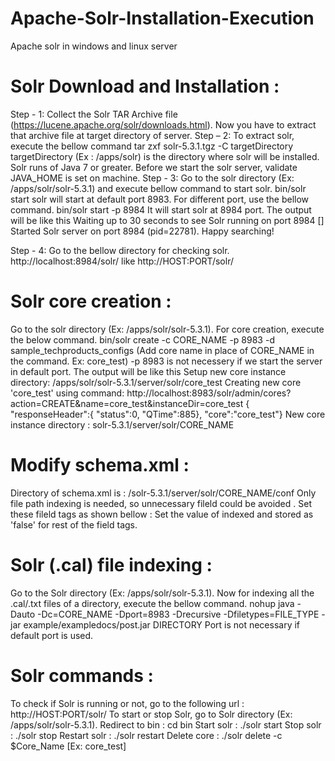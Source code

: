 # Apache-Solr-Installation-Execution
Apache solr in windows and linux server

# Solr Download and Installation :
Step - 1: Collect the Solr TAR Archive file (https://lucene.apache.org/solr/downloads.html). Now you have to extract that archive file at target directory of server.
Step – 2: To extract solr, execute the bellow command 
       tar zxf solr-5.3.1.tgz -C targetDirectory
targetDirectory (Ex : /apps/solr)  is the directory where solr will be installed. Solr runs of Java 7 or          greater. Before we start the solr server, validate JAVA_HOME is set on machine.
Step - 3: Go to the solr directory (Ex: /apps/solr/solr-5.3.1) and execute bellow command to start solr.
       bin/solr start
solr will start at default port 8983. For different port, use the bellow command.
       bin/solr start -p 8984
It will start solr at 8984 port. The output will be like this
        Waiting up to 30 seconds to see Solr running on port 8984 [\]
       Started Solr server on port 8984 (pid=22781). Happy searching!

Step - 4: Go to the bellow directory for checking solr.
      http://localhost:8984/solr/ like http://HOST:PORT/solr/
      
# Solr core creation : 
Go to the solr directory (Ex: /apps/solr/solr-5.3.1).
For core creation, execute the below command.
bin/solr create -c CORE_NAME -p 8983 -d sample_techproducts_configs
(Add core name in place of CORE_NAME in the command. Ex: core_test)
 -p 8983 is not necessery if we start the server in default port.
The output will be like this
Setup new core instance directory:
/apps/solr/solr-5.3.1/server/solr/core_test
Creating new core 'core_test' using command:
http://localhost:8983/solr/admin/cores?action=CREATE&name=core_test&instanceDir=core_test
{
  "responseHeader":{
    "status":0,
    "QTime":885},
  "core":"core_test"}
New core instance directory : solr-5.3.1/server/solr/CORE_NAME

# Modify schema.xml :
Directory of schema.xml is : /solr-5.3.1/server/solr/CORE_NAME/conf
Only file path indexing is needed, so unnecessary fileld could be avoided . Set these fileld tags as shown bellow :
 <field name="_version_" type="long" indexed="true" stored="true"/>
<field name="_root_" type="string" indexed="true" stored="false"/>
<field name="id" type="string" indexed="true" stored="true" required="true" multiValued="false" />
<field name="store" type="location" indexed="true" stored="true"/>
<field name="url" type="text_general" indexed="false" stored="false"/>
<field name="links" type="string" indexed="true" stored="true" multiValued="true"/>
 <field name="_src_" type="string" indexed="false" stored="true"/>
<field name="includes" type="text_general" indexed="true" stored="true" termVectors="true" termPositions="true" termOffsets="true" />
Set the value of indexed and stored as 'false' for rest of the field tags.

# Solr (.cal) file indexing :
Go to the Solr directory (Ex: /apps/solr/solr-5.3.1).
Now for indexing all the .cal/.txt files of a directory, execute the bellow command.
    nohup  java -Dauto -Dc=CORE_NAME -Dport=8983 -Drecursive -Dfiletypes=FILE_TYPE -jar example/exampledocs/post.jar DIRECTORY
Port is not necessary if default port is used.

# Solr commands :
To check if Solr is running or not, go to the following url : http://HOST:PORT/solr/
To start or stop Solr, go to Solr directory (Ex: /apps/solr/solr-5.3.1).
Redirect to bin : cd bin
Start solr : ./solr start
Stop solr : ./solr stop
Restart solr : ./solr restart
Delete core : ./solr delete -c $Core_Name [Ex: core_test]

